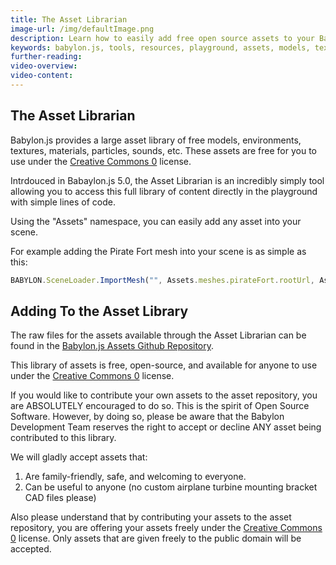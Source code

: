 ```yaml
---
title: The Asset Librarian
image-url: /img/defaultImage.png
description: Learn how to easily add free open source assets to your Babylon.js scene.
keywords: babylon.js, tools, resources, playground, assets, models, textures, NME, procedural, sound
further-reading:
video-overview:
video-content:
---
```


## The Asset Librarian

Babylon.js provides a large asset library of free models, environments, textures, materials, particles, sounds, etc. These assets are free for you to use under the [Creative Commons 0](https://creativecommons.org/share-your-work/public-domain/cc0/) license. 

Intrdouced in Babaylon.js 5.0, the Asset Librarian is an incredibly simply tool allowing you to access this full library of content directly in the playground with simple lines of code.

Using the "Assets" namespace, you can easily add any asset into your scene.

For example adding the Pirate Fort mesh into your scene is as simple as this:

```javascript
BABYLON.SceneLoader.ImportMesh("", Assets.meshes.pirateFort.rootUrl, Assets.meshes.pirateFort.filename, scene)
```
<Playground id="#ABDDD6#1" title="Load a Mesh Using the Asset Librarian" description="Simple example of how to use the Asset Librarian to load mesh into the scene." isMain={true} category="Import"/>

## Adding To the Asset Library

The raw files for the assets available through the Asset Librarian can be found in the [Babylon.js Assets Github Repository](https://github.com/BabylonJS/Assets).

This library of assets is free, open-source, and available for anyone to use under the [Creative Commons 0](https://creativecommons.org/share-your-work/public-domain/cc0/) license.

If you would like to contribute your own assets to the asset repository, you are ABSOLUTELY encouraged to do so. This is the spirit of Open Source Software. However, by doing so, please be aware that the Babylon Development Team reserves the right to accept or decline ANY asset being contributed to this library. 

We will gladly accept assets that:
1) Are family-friendly, safe, and welcoming to everyone.
2) Can be useful to anyone (no custom airplane turbine mounting bracket CAD files please)

Also please understand that by contributing your assets to the asset repository, you are offering your assets freely under the [Creative Commons 0](https://creativecommons.org/share-your-work/public-domain/cc0/) license. Only assets that are given freely to the public domain will be accepted.